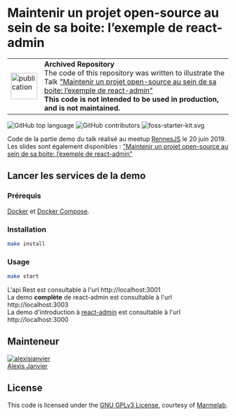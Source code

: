 # Maintenir un projet open-source au sein de sa boite: l’exemple de react-admin
<table>
        <tr>
            <td><img width="60" src="https://cdnjs.cloudflare.com/ajax/libs/octicons/8.5.0/svg/book.svg" alt="publication" /></td>
            <td><strong>Archived Repository</strong><br />
            The code of this repository was written to illustrate the Talk <a href="https://slides.com/alexisjanvier-1/os-project-in-your-company">"Maintenir un projet open-source au sein de sa boite: l’exemple de react-admin"</a><br />
        <strong>This code is not intended to be used in production, and is not maintained.</strong>
        </td>
        </tr>
</table>

 ![GitHub top language](https://img.shields.io/github/languages/top/marmelab/os-project-in-your-company.svg) ![GitHub contributors](https://img.shields.io/github/contributors/marmelab/os-project-in-your-company.svg) ![foss-starter-kit.svg](https://img.shields.io/github/license/marmelab/os-project-in-your-company.svg)

Code de la partie demo du talk réalisé au meetup [RennesJS](https://www.meetup.com/fr-FR/RennesJS/events/262371604/) le 20 juin 2019.    
Les slides sont également disponibles : ["Maintenir un projet open-source au sein de sa boite: l’exemple de react-admin"](https://slides.com/alexisjanvier-1/os-project-in-your-company)

## Lancer les services de la demo

### Prérequis

[Docker](https://www.docker.com/) et [Docker Compose](https://docs.docker.com/compose/).

### Installation

```bash
make install
```

### Usage

```bash
make start
```

L'api Rest est consultable à l'url http://localhost:3001    
La demo **complète** de react-admin est consultable à l'url http://localhost:3003    
La demo d'introduction à [react-admin](https://github.com/marmelab/react-admin) est consultable à l'url http://localhost:3000    

## Mainteneur

[![alexisjanvier](https://avatars1.githubusercontent.com/u/547706?s=96&amp;v=4)](https://github.com/alexisjanvier)     
[Alexis Janvier](https://github.com/alexisjanvier) 

## License

This code is licensed under the [GNU GPLv3 License](COPYING), courtesy of [Marmelab](http://marmelab.com).
